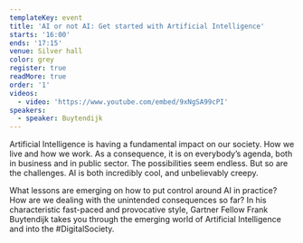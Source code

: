 ```yaml
---
templateKey: event
title: 'AI or not AI: Get started with Artificial Intelligence'
starts: '16:00'
ends: '17:15'
venue: Silver hall
color: grey
register: true
readMore: true
order: '1'
videos:
  - video: 'https://www.youtube.com/embed/9xNgSA99cPI'
speakers:
  - speaker: Buytendijk
---
```


Artificial Intelligence is having a fundamental impact on our society. How we live and how we work. As a consequence, it is on everybody’s agenda, both in business and in public sector. The possibilities seem endless. But so are the challenges. AI is both incredibly cool, and unbelievably creepy.

What lessons are emerging on how to put control around AI in practice? How are we dealing with the unintended consequences so far? In his characteristic fast-paced and provocative style, Gartner Fellow Frank Buytendijk takes you through the emerging world of Artificial Intelligence and into the #DigitalSociety.
